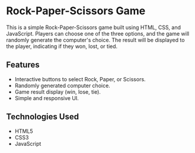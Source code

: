 # Rock-Paper-Scissors Game

This is a simple Rock-Paper-Scissors game built using HTML, CSS, and JavaScript. Players can choose one of the three options, and the game will randomly generate the computer's choice. The result will be displayed to the player, indicating if they won, lost, or tied.

## Features
- Interactive buttons to select Rock, Paper, or Scissors.
- Randomly generated computer choice.
- Game result display (win, lose, tie).
- Simple and responsive UI.

## Technologies Used
- HTML5
- CSS3
- JavaScript

